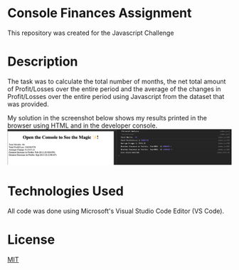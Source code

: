# Console Finances Assignment

This repository was created for the Javascript Challenge

# Description

The task was to calculate the total number of months, the net total amount of Profit/Losses over the entire period and the average of the changes in Profit/Losses over the entire period using Javascript from the dataset that was provided.

My solution in the screenshot below shows my results printed in the browser using HTML and in the developer console.
![screenshot showing my results printed in the browser using HTML and in the developer console.](./assets/images/console-screenshot.png)

# Technologies Used

All code was done using Microsoft's Visual Studio Code Editor (VS Code).

# License

[MIT](https://choosealicense.com/licenses/mit/)
